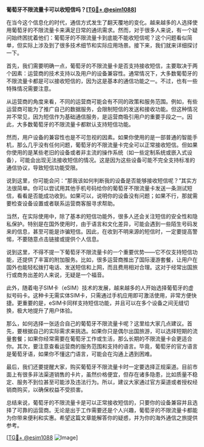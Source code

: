 **葡萄牙不限流量卡可以收短信吗？[[TG💪+ @esim1088](https://t.me/s/esim1088)]**

在当今这个信息化的时代，通信方式发生了翻天覆地的变化。越来越多的人选择使用葡萄牙的不限流量卡来满足日常的通讯需求。然而，对于很多人来说，有一个疑问始终困扰着他们：葡萄牙的不限流量卡到底能不能收短信呢？这个问题看似简单，但实际上涉及到了很多技术细节和实际应用场景。接下来，我们就来详细探讨一下。

首先，我们需要明确一点，葡萄牙的不限流量卡是否支持接收短信，主要取决于两个因素：运营商的技术支持以及用户的设备兼容性。通常情况下，大多数葡萄牙的不限流量卡都是可以接收短信的，因为这是基本的通信功能之一。不过，也有一些特殊情况需要注意。

从运营商的角度来看，不同的运营商可能会有不同的政策和服务范围。例如，有些运营商可能为了推广自己的数据服务，会限制短信的发送和接收功能。但这种情况并不常见，因为短信作为基础通信服务，是运营商吸引用户的重要手段之一。因此，大多数葡萄牙的不限流量卡都默认支持短信功能。

然而，用户设备的兼容性也是不可忽视的因素。如果你使用的是一部普通的智能手机，那么几乎没有任何问题，葡萄牙的不限流量卡完全可以正常接收短信。但如果你使用的是某些老旧的设备或者非主流的操作系统（如一些定制系统或嵌入式设备），可能会出现无法接收短信的情况。这是因为这些设备可能不完全支持标准的通信协议，导致短信功能受限。

说到这里，你可能会问：“那我该如何判断我的设备是否能够接收短信呢？”其实方法很简单。你可以尝试用其他手机号码给你的葡萄牙不限流量卡发送一条测试短信，看看是否能成功收到。如果可以，说明你的设备没有问题；如果不行，那就需要检查设备设置或者联系运营商客服寻求帮助。

当然，在实际使用中，除了基本的短信功能外，很多人还会关注短信的安全性和隐私保护。特别是在国外使用时，由于语言和文化差异，可能会遇到一些陌生号码发来的信息，甚至可能是诈骗短信。因此，在收到不明来源的短信时，一定要提高警惕，不要随意点击链接或提供个人信息。

说到这里，不得不提一下葡萄牙不限流量卡的一个重要优势——它不仅支持短信功能，还提供了丰富的附加服务。比如，很多运营商推出了国际漫游套餐，让用户在国外也能轻松拨打电话、发送短信和上网，而且费用相对合理。这对于经常出国旅行或商务出差的人来说，无疑是一个福音。

此外，随着电子SIM卡（eSIM）技术的发展，越来越多的人开始选择葡萄牙的虚拟号码卡。这种卡无需实体SIM卡，只需通过手机应用即可激活使用，非常方便快捷。更重要的是，eSIM卡同样支持短信功能，并且可以在多个设备之间无缝切换，极大地提升了用户体验。

那么，如何选择一张适合自己的葡萄牙不限流量卡呢？这里给大家几点建议。首先，要根据自己的实际需求来挑选。如果你只是偶尔出国旅游，可以选择短期的流量套餐；如果你经常需要在葡萄牙工作或生活，那么长期的不限流量卡会更适合你。其次，要注意查看运营商的服务范围和支持的语言。毕竟，葡萄牙的官方语言是葡萄牙语，如果你不懂这门语言，可能会在沟通上遇到困难。

最后，我们还要提醒大家，购买葡萄牙不限流量卡时一定要选择正规渠道。目前市面上有很多非法渠道销售的卡片，虽然价格便宜，但存在诸多隐患，比如质量不稳定、服务不到位甚至可能涉及违法行为。所以，建议大家通过官方渠道或者授权经销商购买，以确保权益不受损害。

总结来说，葡萄牙的不限流量卡是可以正常接收短信的，只要你的设备兼容并且选择了可靠的运营商。无论是出于工作需要还是个人兴趣，葡萄牙的不限流量卡都能为你带来便利和实惠。希望这篇文章能解答你的疑惑，并为你的海外通信之旅提供参考。

[[TG💪+ @esim1088](https://t.me/s/esim1088) ![Image](https://i.postimg.cc/4NQfJmqS/Snipaste-2025-05-13-00-14-12.png)]